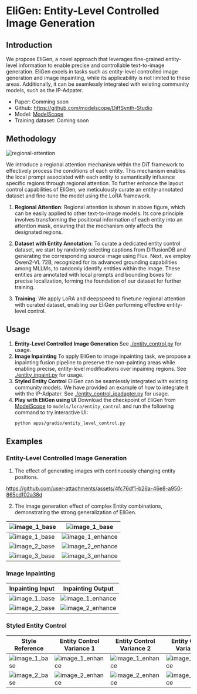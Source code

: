# EliGen: Entity-Level Controlled Image Generation

## Introduction

We propose EliGen, a novel approach that leverages fine-grained entity-level information to enable precise and controllable text-to-image generation. EliGen excels in tasks such as entity-level controlled image generation and image inpainting, while its applicability is not limited to these areas. Additionally, it can be seamlessly integrated with existing community models, such as the IP-Adpater.

* Paper: Comming soon
* Github: https://github.com/modelscope/DiffSynth-Studio
* Model: [ModelScope](https://www.modelscope.cn/models/DiffSynth-Studio/Eligen)
* Training dataset: Coming soon

## Methodology

![regional-attention](https://github.com/user-attachments/assets/9a147201-15ab-421f-a6c5-701075754478)

We introduce a regional attention mechanism within the DiT framework to effectively process the conditions of each entity. This mechanism enables the local prompt associated with each entity to semantically influence specific regions through regional attention. To further enhance the layout control capabilities of EliGen, we meticulously curate an entity-annotated dataset and fine-tune the model using the LoRA framework. 

1. **Regional Attention**: Regional attention is shown in above figure, which can be easily applied to other text-to-image models. Its core principle involves transforming the positional information of each entity into an attention mask, ensuring that the mechanism only affects the designated regions.
   
2. **Dataset with Entity Annotation**: To curate a dedicated entity control dataset, we start by randomly selecting captions from DiffusionDB and generating the corresponding source image using Flux. Next, we employ Qwen2-VL 72B, recognized for its advanced grounding capabilities among MLLMs, to randomly identify entities within the image. These entities are annotated with local prompts and bounding boxes for precise localization, forming the foundation of our dataset for further training.

3. **Training**: We apply LoRA and deepspeed to finetune regional attention with curated dataset, enabling our EliGen performing effective entity-level control.

## Usage
1. **Entity-Level Controlled Image Generation**
See [./entity_control.py](./entity_control.py) for usage.
2. **Image Inpainting**
   To apply EliGen to image inpainting task, we propose a inpainting fusion pipeline to preserve the non-painting areas while enabling precise, entity-level modifications over inpaining regions.
   See [./entity_inpaint.py](./entity_inpaint.py) for usage.
3. **Styled Entity Control**
   EliGen can be seamlessly integrated with existing community models. We have provided an example of how to integrate it with the IP-Adpater. See [./entity_control_ipadapter.py](./entity_control_ipadapter.py) for usage.
4. **Play with EliGen using UI**
   Download the checkpoint of EliGen from [ModelScope](https://www.modelscope.cn/models/DiffSynth-Studio/Eligen) to `models/lora/entity_control` and run the following command to try interactive UI: 
   ```bash
   python apps/gradio/entity_level_control.py
   ```
## Examples
### Entity-Level Controlled Image Generation

1. The effect of generating images with continuously changing entity positions.

https://github.com/user-attachments/assets/4fc76df1-b26a-46e8-a950-865cdf02a38d

2. The image generation effect of complex Entity combinations, demonstrating the strong generalization of EliGen.

|![image_1_base](https://github.com/user-attachments/assets/b8564b28-19b5-424f-bf3c-6476f2923ff9)|![image_1_base](https://github.com/user-attachments/assets/20793715-42d3-46f7-8d62-0cb4cacef38d)|
|-|-|
|![image_1_base](https://github.com/user-attachments/assets/70ef12fe-d300-4b52-9d11-eabc9b5464a8)|![image_1_enhance](https://github.com/user-attachments/assets/7645ce0e-4aa7-4b1e-b7a7-bccfd9796461)|
|![image_2_base](https://github.com/user-attachments/assets/2f1e44e1-8f1f-4c6e-ab7a-1b6861a33a69)|![image_2_enhance](https://github.com/user-attachments/assets/faf78498-57ba-41bd-b516-570c86984515)|
|![image_3_base](https://github.com/user-attachments/assets/206d1cef-2e96-4469-aed5-cdeb06ab9e99)|![image_3_enhance](https://github.com/user-attachments/assets/75d784d6-d5a1-474f-a5d5-ef8074135f35)|
### Image Inpainting
|Inpainting Input|Inpainting Output|
|-|-|
|![image_1_base](https://github.com/user-attachments/assets/5f74c710-bf30-4db1-ae40-a1e1995ccef6)|![image_1_enhance](https://github.com/user-attachments/assets/1cd71177-e956-46d3-86ce-06f774c96efd)|
|![image_2_base](https://github.com/user-attachments/assets/5ef499f3-3d8a-49cc-8ceb-86af7f5cb9f8)|![image_2_enhance](https://github.com/user-attachments/assets/fb967035-7b28-466c-a753-c00135559121)|
### Styled Entity Control
|Style Reference|Entity Control Variance 1|Entity Control Variance 2|Entity Control Variance 3|
|-|-|-|-|
|![image_1_base](https://github.com/user-attachments/assets/5e2dd3ab-37d3-4f58-8e02-ee2f9b238604)|![image_1_enhance](https://github.com/user-attachments/assets/0f6711a2-572a-41b3-938a-95deff6d732d)|![image_1_enhance](https://github.com/user-attachments/assets/ce2e66e5-1fdf-44e8-bca7-555d805a50b1)|![image_1_enhance](https://github.com/user-attachments/assets/ad2da233-2f7c-4065-ab57-b2d84dc2c0e2)|
|![image_2_base](https://github.com/user-attachments/assets/77cf7ceb-48e3-442d-8ffc-5fa4a10fe81a)|![image_2_enhance](https://github.com/user-attachments/assets/59a4f3c2-e59d-40c7-886c-0768f14fcc89)|![image_2_enhance](https://github.com/user-attachments/assets/a9187fb0-489a-49c9-a52f-56b1bd96faf7)|![image_2_enhance](https://github.com/user-attachments/assets/a62caee4-3863-4b56-96ff-e0785c6d93bb)|